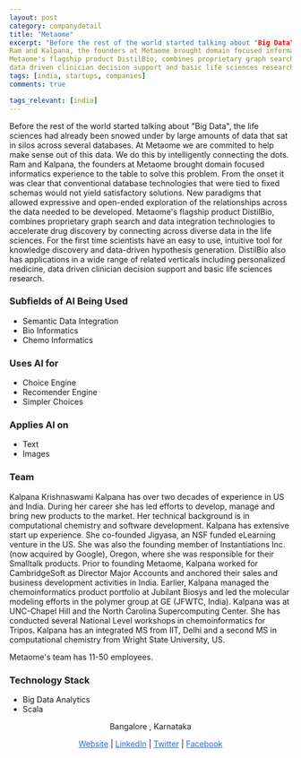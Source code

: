 ```yaml
---
layout: post
category: companydetail
title: "Metaome"
excerpt: "Before the rest of the world started talking about "Big Data", the life sciences had already been snowed under by large amounts of data that sat in silos across several databases. At Metaome we are commited to help make sense out of this data. We do this by intelligently connecting the dots.
Ram and Kalpana, the founders at Metaome brought domain focused informatics experience to the table to solve this problem. From the onset it was clear that conventional database technologies that were tied to fixed schemas would not yield satisfactory solutions. New paradigms that allowed expressive and open-ended exploration of the relationships across the data needed to be developed.
Metaome's flagship product DistilBio, combines proprietary graph search and data integration technologies to accelerate drug discovery by connecting across diverse data in the life sciences. For the first time scientists have an easy to use, intuitive tool for knowledge discovery and data-driven hypothesis generation. DistilBio also has applications in a wide range of related verticals including personalized medicine, 
data driven clinician decision support and basic life sciences research."
tags: [india, startups, companies]
comments: true

tags_relevant: [india]
---
```


Before the rest of the world started talking about "Big Data", the life sciences had already been snowed under by large amounts of data that sat in silos across several databases. At Metaome we are commited to help make sense out of this data. We do this by intelligently connecting the dots.
Ram and Kalpana, the founders at Metaome brought domain focused informatics experience to the table to solve this problem. From the onset it was clear that conventional database technologies that were tied to fixed schemas would not yield satisfactory solutions. New paradigms that allowed expressive and open-ended exploration of the relationships across the data needed to be developed.
Metaome's flagship product DistilBio, combines proprietary graph search and data integration technologies to accelerate drug discovery by connecting across diverse data in the life sciences. For the first time scientists have an easy to use, intuitive tool for knowledge discovery and data-driven hypothesis generation. DistilBio also has applications in a wide range of related verticals including personalized medicine, 
data driven clinician decision support and basic life sciences research.

### Subfields of AI Being Used
* Semantic Data Integration 
* Bio Informatics  
* Chemo Informatics 

### Uses AI for
* Choice Engine 
* Recomender Engine 
* Simpler Choices 

### Applies AI on
* Text
* Images 

### Team
Kalpana Krishnaswami
Kalpana has over two decades of experience in US and India. During her career she has led efforts to develop, manage and bring new products to the market. Her technical background is in computational chemistry and software development.
Kalpana has extensive start up experience. She co-founded Jigyasa, an NSF funded eLearning venture in the US. She was also the founding member of Instantiations Inc. (now acquired by Google), Oregon, where she was responsible for their Smalltalk products.
Prior to founding Metaome, Kalpana worked for CambridgeSoft as Director Major Accounts and anchored their sales and business development activities in India. Earlier, Kalpana managed the chemoinformatics product portfolio at Jubilant Biosys and led the molecular modeling efforts in the polymer group at GE (JFWTC, India). Kalpana was at UNC-Chapel Hill and the North Carolina Supercomputing Center. She has conducted several National Level workshops in chemoinformatics for Tripos.
Kalpana has an integrated MS from IIT, Delhi and a second MS in computational chemistry from Wright State University, US.


Metaome's team has 11-50 employees.

### Technology Stack
* Big Data Analytics 
* Scala 

<p align="center">Bangalore , Karnataka</p>

<p align="center">
<a href="http://metaome.com/" style="color:#3366CC">Website</a> |
<a href="https://www.linkedin.com/company/metaome-science-informatics-pvt-ltd/?originalSubdomain=in" style="color:#3366CC">LinkedIn</a> | 
<a href="https://twitter.com/metaomedevs" style="color:#3366CC">Twitter</a> |
<a href="https://www.facebook.com/Metaome-Science-Informatics-303765806303347/" style="color:#3366CC">Facebook</a></p>

